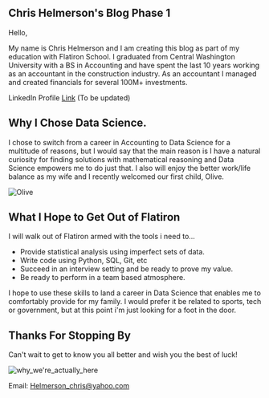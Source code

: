 ## Chris Helmerson's Blog Phase 1

Hello,

My name is Chris Helmerson and I am creating this blog as part of my education with Flatiron School. I graduated from Central Washington University with a BS in Accounting and have spent the last 10 years working as an accountant in the construction industry. As an accountant I managed and created financials for several 100M+ investments.

LinkedIn Profile [Link](https://www.linkedin.com/in/christopher-helmerson-2a10194b/) (To be updated)

## Why I Chose Data Science.

I chose to switch from a career in Accounting to Data Science for a multitude of reasons, but I would say that the main reason is I have a natural curiosity for finding solutions with mathematical reasoning and Data Science empowers me to do just that. I also will enjoy the better work/life balance as my wife and I recently welcomed our first child, Olive.

![Olive](https://user-images.githubusercontent.com/96925271/150044064-91333b22-2752-4417-991d-62f254c67b40.jpg)


## What I Hope to Get Out of Flatiron

I will walk out of Flatiron armed with the tools i need to...

* Provide statistical analysis using imperfect sets of data.
* Write code using Python, SQL, Git, etc
* Succeed in an interview setting and be ready to prove my value.
* Be ready to perform in a team based atmosphere.

I hope to use these skills to land a career in Data Science that enables me to comfortably provide for my family. I would prefer it be related to sports, tech or government, but at this point i'm just looking for a foot in the door.

## Thanks For Stopping By

Can't wait to get to know you all better and wish you the best of luck!

![why_we're_actually_here](https://user-images.githubusercontent.com/96925271/150043638-a7048f32-7f5a-46ee-999d-9bfdda1e5f4b.gif)


Email: Helmerson_chris@yahoo.com
